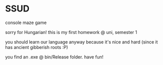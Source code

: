 SSUD
====

console maze game

sorry for Hungarian! this is my first homework @ uni, semester 1

you should learn our language anyway because it's nice and hard
(since it has ancient gibberish roots :P)

you find an .exe @ bin/Release folder. have fun!
